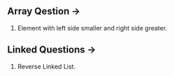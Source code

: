 ## Array Qestion ->
1. Element with left side smaller and right side greater.







## Linked Questions ->
1. Reverse Linked List.


